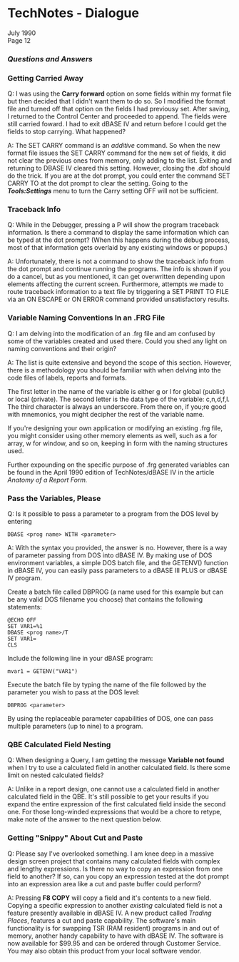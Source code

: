 # TechNotes - Dialogue
July 1990<br>
Page 12

### *Questions and Answers*

### Getting Carried Away
Q: I was using the **Carry forward** option on some fields within my format file but then decided that I didn't want them to do so. So I modified the format file and turned off that option on the fields I had previousy set. After saving, I returned to the Control Center and proceeded to append. The fields were still carried foward. I had to exit dBASE IV and return before I could get the fields to stop carrying. What happened?

A: The SET CARRY command is an *additive* command. So when the new format file issues the SET CARRY command for the new set of fields, it did not clear the previous ones from memory, only adding to the list. Exiting and returning to DBASE IV cleared this setting. However, closing the .dbf should do the trick. If you are at the dot prompt, you could enter the command SET CARRY TO at the dot prompt to clear the setting. Going to the ***Tools:Settings*** menu to turn the Carry setting OFF will not be sufficient.

### Traceback Info

Q: While in the Debugger, pressing a P will show the program traceback information. Is there a command to display the same information which can be typed at the dot prompt? (When this happens during the debug process, most of that information gets overlaid by any existing windows or popups.)

A: Unfortunately, there is not a command to show the traceback info from the dot prompt and continue running the programs. The info is shown if you do a cancel, but as you mentioned, it can get overwritten depending upon elements affecting the current screen. Furthermore, attempts we made to route traceback information to a text file by triggering a SET PRINT TO FILE via an ON ESCAPE or ON ERROR command provided unsatisfactory results.

### Variable Naming Conventions In an .FRG File
Q: I am delving into the modification of an .frg file and am confused by some of the variables created and used there. Could you shed any light on naming conventions and their origin?

A: The list is quite extensive and beyond the scope of this section. However, there is a methodology you should be familiar with when delving into the code files of labels, reports and formats.

The first letter in the name of the variable is either g or l for global (public) or local (private). The second letter is the data type of the variable: c,n,d,f,l. The third character is always an underscore. From there on, if you;re good with mnemonics, you might decipher the rest of the variable name.

If you're designing your own application or modifying an existing .frg file, you might consider using other memory elements as well, such as a for array, w for window, and so on, keeping in form with the naming structures used.

Further expounding on the specific purpose of .frg generated variables can be found in the April 1990 edition of TechNotes/dBASE IV in the article *Anatomy of a Report Form.*

### Pass the Variables, Please
Q: Is it possible to pass a parameter to a program from the DOS level by entering

`DBASE <prog name> WITH <parameter>`

A: With the syntax you provided, the answer is no. However, there is a way of parameter passing from DOS into dBASE IV. By making use of DOS environment variables, a simple DOS batch file, and the GETENV() function in dBASE IV, you can easily pass parameters to a dBASE III PLUS or dBASE IV program.

Create a batch file called DBPROG (a name used for this example but can be any valid DOS filename you choose) that contains the following statements:

```
@ECHO OFF
SET VAR1=%1
DBASE <prog name>/T
SET VAR1=
CLS
```
Include the following line in your dBASE program:

`mvar1 = GETENV("VAR1")`

Execute the batch file by typing the name of the file followed by the parameter you wish to pass at the DOS level:

`DBPROG <parameter>`

By using the replaceable parameter capabilities of DOS, one can pass multiple parameters (up to nine) to a program.

### QBE Calculated Field Nesting

Q: When designing a Query, I am getting the message **Variable not found** when I try to use a calculated field in another calculated field. Is there some limit on nested calculated fields?

A: Unlike in a report design, one cannot use a calculated field in another calculated field in the QBE. It's still possible to get your results if you expand the entire expression of the first calculated field inside the second one. For those long-winded expressions that would be a chore to retype, make note of the answer to the next question below.

### Getting "Snippy" About Cut and Paste

Q: Please say I've overlooked something. I am knee deep in a massive design screen project that contains many calculated fields with complex and lengthy expressions. Is there no way to copy an expression from one field to another? If so, can you copy an expression tested at the dot prompt into an expression area like a cut and paste buffer could perform?

A: Pressing **F8 COPY** will copy a field and it's contents to a new field. Copying a specific expression to another *existing* calculated field is not a feature presently available in dBASE IV. A new product called *Trading Places*, features a cut and paste capability. The software's main functionality is for swapping TSR (RAM resident) programs in and out of memory, another handy capability to have with dBASE IV. The software is now available for $99.95 and can be ordered through Customer Service. You may also obtain this product from your local software vendor.
